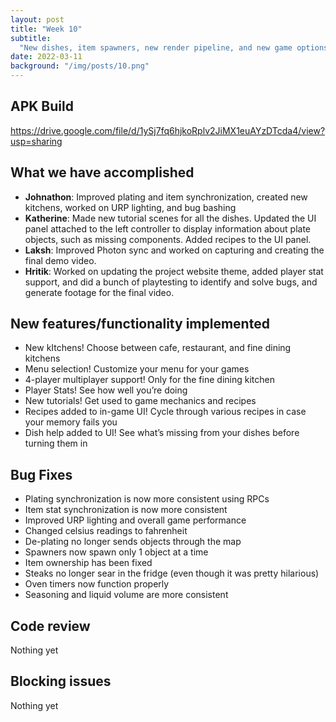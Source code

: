 ```yaml
---
layout: post
title: "Week 10"
subtitle:
  "New dishes, item spawners, new render pipeline, and new game options..."
date: 2022-03-11
background: "/img/posts/10.png"
---
```


<h2 class="section-heading">APK Build</h2>

<https://drive.google.com/file/d/1ySj7fq6hjkoRplv2JiMX1euAYzDTcda4/view?usp=sharing>

<h2 class="section-heading">What we have accomplished</h2>

- <b>Johnathon</b>: Improved plating and item synchronization, created new
  kitchens, worked on URP lighting, and bug bashing
- <b>Katherine</b>: Made new tutorial scenes for all the dishes. Updated the UI
  panel attached to the left controller to display information about plate
  objects, such as missing components. Added recipes to the UI panel.
- <b>Laksh</b>: Improved Photon sync and worked on capturing and creating the
  final demo video.
- <b>Hritik</b>: Worked on updating the project website theme, added player stat
  support, and did a bunch of playtesting to identify and solve bugs, and
  generate footage for the final video.

<h2 class="section-heading">New features/functionality implemented</h2>

- New kItchens! Choose between cafe, restaurant, and fine dining kitchens
- Menu selection! Customize your menu for your games
- 4-player multiplayer support! Only for the fine dining kitchen
- Player Stats! See how well you’re doing
- New tutorials! Get used to game mechanics and recipes
- Recipes added to in-game UI! Cycle through various recipes in case your memory
  fails you
- Dish help added to UI! See what’s missing from your dishes before turning them
  in

<h2 class="section-heading">Bug Fixes</h2>

- Plating synchronization is now more consistent using RPCs
- Item stat synchronization is now more consistent
- Improved URP lighting and overall game performance
- Changed celsius readings to fahrenheit
- De-plating no longer sends objects through the map
- Spawners now spawn only 1 object at a time
- Item ownership has been fixed
- Steaks no longer sear in the fridge (even though it was pretty hilarious)
- Oven timers now function properly
- Seasoning and liquid volume are more consistent

<h2 class="section-heading">Code review</h2>

Nothing yet

<h2 class="section-heading">Blocking issues</h2>

Nothing yet
